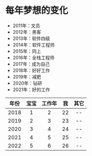 # 每年梦想的变化

- 2011年：文员
- 2012年：黑客
- 2013年：软件四级
- 2014年：软件工程师
- 2015年：同上
- 2016年：全栈工程师
- 2017年：成为自己
- 2018年：好好工作
- 2019年：减肥
- 2020年：钻研
- 2021年：好的工作


|年份|宝宝|工作年|我|其它|
|:--:|:--:|:--:|:--:|:--:|
|2018|1|2|22|--|
|2019|2|3|23|--|
|2020|3|4|24|--|
|2021|4|5|25|--|
|2022|5|6|26|--|